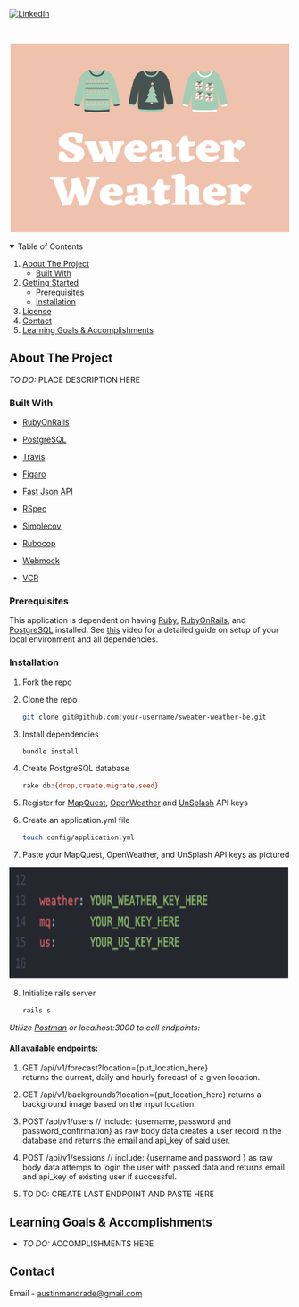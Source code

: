 [![LinkedIn][linkedin-shield]][linkedin-url]

<!-- PROJECT LOGO -->
<br />
<p align="center">
  <a href="https://github.com/austinandrade/sweater-weather-be">
    <img src="docs/sweater_weather_logo.png" alt="Logo" width="500" height="338">
  </a>
  
 <details open="open">
  <summary>Table of Contents</summary>
  <ol>
    <li>
      <a href="#about-the-project">About The Project</a>
      <ul>
        <li><a href="#built-with">Built With</a></li>
      </ul>
    </li>
    <li>
      <a href="#getting-started">Getting Started</a>
      <ul>
        <li><a href="#prerequisites">Prerequisites</a></li>
        <li><a href="#installation">Installation</a></li>
      </ul>
    </li>
    <li><a href="#license">License</a></li>
    <li><a href="#contact">Contact</a></li>
    <li><a href="#learning-goals-&-accomplishments">Learning Goals & Accomplishments</a></li>
  </ol>
</details>
  
  
<!-- ABOUT THE PROJECT -->
## About The Project

*TO DO:* PLACE DESCRIPTION HERE

### Built With

* [RubyOnRails](https://rubyonrails.org/)
* [PostgreSQL](https://www.postgresql.org/)
* [Travis](https://www.travis-ci.com/)
* [Figaro](https://github.com/laserlemon/figaro)
* [Fast Json API](https://github.com/Netflix/fast_jsonapi)

* [RSpec](https://rspec.info/)
* [Simplecov](https://github.com/simplecov-ruby/simplecov)
* [Rubocop](https://github.com/rubocop/rubocop)
* [Webmock](https://github.com/bblimke/webmock)
* [VCR](https://github.com/vcr/vcr)


### Prerequisites 
  
  This application is dependent on having [Ruby](https://www.ruby-lang.org/en/), [RubyOnRails](https://rubyonrails.org/), and [PostgreSQL](https://www.postgresql.org/) installed.
  See [this](https://www.youtube.com/watch?v=Qn-1egqgsnM) video for a detailed guide on setup of your local environment and all dependencies.
  
### Installation

1. Fork the repo
2. Clone the repo
   ```sh
   git clone git@github.com:your-username/sweater-weather-be.git
   ```
3. Install dependencies
   ```sh
   bundle install
   ```
4. Create PostgreSQL database
   ```sh
   rake db:{drop,create,migrate,seed}
   ```
5. Register for [MapQuest](https://developer.mapquest.com/documentation/geocoding-api/), [OpenWeather](https://openweathermap.org/api/one-call-api) and [UnSplash](https://unsplash.com/developers) API keys
  
6. Create an application.yml file
   ```sh
   touch config/application.yml
   ```
7. Paste your MapQuest, OpenWeather, and UnSplash API keys as pictured
    <p align="left">
  <a href="https://github.com/austinandrade/sweater-weather-be">
    <img src="docs/application_yml_sample.png" alt="Logo" width="500" height="200">
  </a>
  
8. Initialize rails server
   ```sh
   rails s
   ```
  
*Utilize [Postman](https://www.postman.com/) or localhost:3000 to call endpoints:*
#### All available endpoints: 
  1. GET /api/v1/forecast?location={put_location_here}  
      returns the current, daily and hourly forecast of a given location.
      
  2. GET /api/v1/backgrounds?location={put_location_here} 
      returns a background image based on the input location.
      
  3. POST /api/v1/users  // include: {username, password and password_confirmation} as raw body data 
      creates a user record in the database and returns the email and api_key of said user.
      
  4. POST /api/v1/sessions // include: {username and password } as raw body data
      attemps to login the user with passed data and returns email and api_key of existing user if successful.
      
  5. TO DO: CREATE LAST ENDPOINT AND PASTE HERE
  
  
<!-- USAGE EXAMPLES -->
## Learning Goals & Accomplishments

- *TO DO:* ACCOMPLISHMENTS HERE

<!-- CONTACT -->
## Contact

Email - [austinmandrade@gmail.com](austinmandrade@gmail.com)

<!-- MARKDOWN LINKS & IMAGES -->
<!-- https://www.markdownguide.org/basic-syntax/#reference-style-links -->
[linkedin-shield]: https://img.shields.io/badge/-LinkedIn-black.svg?style=for-the-badge&logo=linkedin&colorB=555
[linkedin-url]: https://www.linkedin.com/in/austinandrade/
